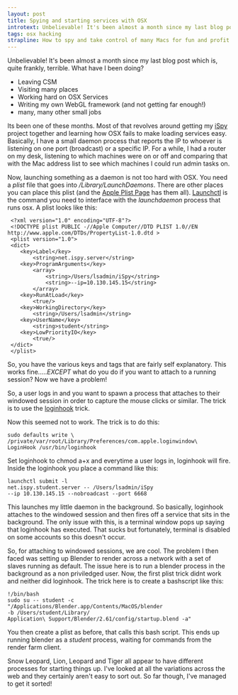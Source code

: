 ```yaml
---
layout: post
title: Spying and starting services with OSX
introtext: Unbelievable! It's been almost a month since my last blog post which is, quite frankly, terrible. What have I been doing?
tags: osx hacking
strapline: How to spy and take control of many Macs for fun and profit!
---
```


Unbelievable! It's been almost a month since my last blog post which is, quite frankly, terrible. What have I been doing?

* Leaving CSM
* Visiting many places
* Working hard on OSX Services
* Writing my own WebGL framework (and not getting far enough!)
* many, many other small jobs


Its been one of these months. Most of that revolves around getting my [iSpy](https://github.com/OniDaito/iSpy) project together and learning how OSX fails to make loading services easy. Basically, I have a small daemon process that reports the IP to whoever is listening on one port (broadcast) or a specific IP. For a while, I had a router on my desk, listening to which machines were on or off and comparing that with the Mac address list to see which machines I could run admin tasks on.


Now, launching something as a daemon is not too hard with OSX. You need a *plist* file that goes into */Library/LaunchDaemons*. There are other places you can place this plist (and the [Apple Plist Page](https://developer.apple.com/library/mac/documentation/darwin/reference/manpages/man5/launchd.plist.5.html) has them all). [Launchctl](https://developer.apple.com/library/mac/documentation/darwin/reference/manpages/man1/launchctl.1.html//apple_ref/doc/man/1/launchctl) is the command you need to interface with the *launchdaemon* process that runs osx. A plist looks like this:

	 <?xml version="1.0" encoding="UTF-8"?>
	 <!DOCTYPE plist PUBLIC -//Apple Computer//DTD PLIST 1.0//EN http://www.apple.com/DTDs/PropertyList-1.0.dtd >
	 <plist version="1.0">
	 <dict>
	 	<key>Label</key>
	 		<string>net.ispy.server</string>
	 	<key>ProgramArguments</key>
	 		<array>
	 			<string>/Users/lsadmin/iSpy</string>
	 			<string>--ip=10.130.145.15</string>
	 		</array>
	 	<key>RunAtLoad</key>
	 		<true/>
	 	<key>WorkingDirectory</key>
	 		<string>/Users/lsadmin</string>
	 	<key>UserName</key>
	 		<string>student</string>
	 	<key>LowPriorityIO</key>
	 		<true/>
	 </dict>
	 </plist> 

So, you have the various keys and tags that are fairly self explanatory. This works fine.....*EXCEPT* what do you do if you want to attach to a running session? Now we have a problem!


So, a user logs in and you want to spawn a process that attaches to their windowed session in order to capture the mouse clicks or similar. The trick is to use the [loginhook](http://support.apple.com/kb/Ht2420) trick.

Now this seemed not to work. The trick is to do this:

    sudo defaults write \
    /private/var/root/Library/Preferences/com.apple.loginwindow\
    LoginHook /usr/bin/loginhook

Set loginhook to chmod a+x and everytime a user logs in, loginhook will fire. Inside the loginhook you place a command like this:

    launchctl submit -l 
    net.ispy.student.server -- /Users/lsadmin/iSpy 
    --ip 10.130.145.15 --nobroadcast --port 6668

This launches my little daemon in the background. So basically, loginhook attaches to the windowed session and then fires off a service that sits in the background. The only issue with this, is a terminal window pops up saying that loginhook has executed. That sucks but fortunately, terminal is disabled on some accounts so this doesn't occur.


So, for attaching to windowed sessions, we are cool. The problem I then faced was setting up Blender to render across a network with a set of slaves running as default. The issue here is to run a blender process in the background as a non priviledged user. Now, the first plist trick didnt work and neither did loginhook. The trick here is to create a bashscript like this:

    !/bin/bash
    sudo su -- student -c "/Applications/Blender.app/Contents/MacOS/blender
    -b /Users/student/Library/
    Application\ Support/Blender/2.61/config/startup.blend -a"

You then create a plist as before, that calls this bash script. This ends up running blender as a *student* process, waiting for commands from the render farm client.


Snow Leopard, Lion, Leopard and Tiger all appear to have different processes for starting things up. I've looked at all the variations across the web and they certainly aren't easy to sort out. So far though, I've managed to get it sorted!

